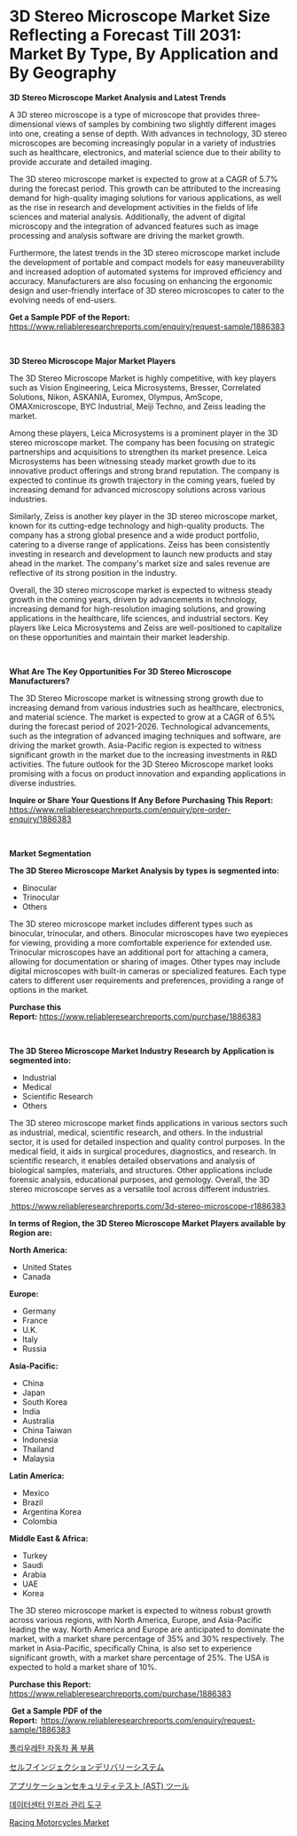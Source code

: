 <p><h1>3D Stereo Microscope Market Size Reflecting a Forecast Till 2031: Market By Type, By Application and By Geography</h1></p><p><strong>3D Stereo Microscope Market Analysis and Latest Trends</strong></p>
<p><p>A 3D stereo microscope is a type of microscope that provides three-dimensional views of samples by combining two slightly different images into one, creating a sense of depth. With advances in technology, 3D stereo microscopes are becoming increasingly popular in a variety of industries such as healthcare, electronics, and material science due to their ability to provide accurate and detailed imaging.</p><p>The 3D stereo microscope market is expected to grow at a CAGR of 5.7% during the forecast period. This growth can be attributed to the increasing demand for high-quality imaging solutions for various applications, as well as the rise in research and development activities in the fields of life sciences and material analysis. Additionally, the advent of digital microscopy and the integration of advanced features such as image processing and analysis software are driving the market growth.</p><p>Furthermore, the latest trends in the 3D stereo microscope market include the development of portable and compact models for easy maneuverability and increased adoption of automated systems for improved efficiency and accuracy. Manufacturers are also focusing on enhancing the ergonomic design and user-friendly interface of 3D stereo microscopes to cater to the evolving needs of end-users.</p></p>
<p><strong>Get a Sample PDF of the Report:&nbsp;</strong> <a href="https://www.reliableresearchreports.com/enquiry/request-sample/1886383">https://www.reliableresearchreports.com/enquiry/request-sample/1886383</a></p>
<p>&nbsp;</p>
<p><strong>3D Stereo Microscope Major Market Players</strong></p>
<p><p>The 3D Stereo Microscope Market is highly competitive, with key players such as Vision Engineering, Leica Microsystems, Bresser, Correlated Solutions, Nikon, ASKANIA, Euromex, Olympus, AmScope, OMAXmicroscope, BYC Industrial, Meiji Techno, and Zeiss leading the market.</p><p>Among these players, Leica Microsystems is a prominent player in the 3D stereo microscope market. The company has been focusing on strategic partnerships and acquisitions to strengthen its market presence. Leica Microsystems has been witnessing steady market growth due to its innovative product offerings and strong brand reputation. The company is expected to continue its growth trajectory in the coming years, fueled by increasing demand for advanced microscopy solutions across various industries.</p><p>Similarly, Zeiss is another key player in the 3D stereo microscope market, known for its cutting-edge technology and high-quality products. The company has a strong global presence and a wide product portfolio, catering to a diverse range of applications. Zeiss has been consistently investing in research and development to launch new products and stay ahead in the market. The company's market size and sales revenue are reflective of its strong position in the industry.</p><p>Overall, the 3D stereo microscope market is expected to witness steady growth in the coming years, driven by advancements in technology, increasing demand for high-resolution imaging solutions, and growing applications in the healthcare, life sciences, and industrial sectors. Key players like Leica Microsystems and Zeiss are well-positioned to capitalize on these opportunities and maintain their market leadership.</p></p>
<p>&nbsp;</p>
<p><strong>What Are The Key Opportunities For 3D Stereo Microscope Manufacturers?</strong></p>
<p><p>The 3D Stereo Microscope market is witnessing strong growth due to increasing demand from various industries such as healthcare, electronics, and material science. The market is expected to grow at a CAGR of 6.5% during the forecast period of 2021-2026. Technological advancements, such as the integration of advanced imaging techniques and software, are driving the market growth. Asia-Pacific region is expected to witness significant growth in the market due to the increasing investments in R&D activities. The future outlook for the 3D Stereo Microscope market looks promising with a focus on product innovation and expanding applications in diverse industries.</p></p>
<p><strong>Inquire or Share Your Questions If Any Before Purchasing This Report:</strong> <a href="https://www.reliableresearchreports.com/enquiry/pre-order-enquiry/1886383">https://www.reliableresearchreports.com/enquiry/pre-order-enquiry/1886383</a></p>
<p>&nbsp;</p>
<p><strong>Market Segmentation</strong></p>
<p><strong>The 3D Stereo Microscope Market Analysis by types is segmented into:</strong></p>
<p><ul><li>Binocular</li><li>Trinocular</li><li>Others</li></ul></p>
<p><p>The 3D stereo microscope market includes different types such as binocular, trinocular, and others. Binocular microscopes have two eyepieces for viewing, providing a more comfortable experience for extended use. Trinocular microscopes have an additional port for attaching a camera, allowing for documentation or sharing of images. Other types may include digital microscopes with built-in cameras or specialized features. Each type caters to different user requirements and preferences, providing a range of options in the market.</p></p>
<p><strong>Purchase this Report:&nbsp;</strong><a href="https://www.reliableresearchreports.com/purchase/1886383">https://www.reliableresearchreports.com/purchase/1886383</a></p>
<p>&nbsp;</p>
<p><strong>The 3D Stereo Microscope Market Industry Research by Application is segmented into:</strong></p>
<p><ul><li>Industrial</li><li>Medical</li><li>Scientific Research</li><li>Others</li></ul></p>
<p><p>The 3D stereo microscope market finds applications in various sectors such as industrial, medical, scientific research, and others. In the industrial sector, it is used for detailed inspection and quality control purposes. In the medical field, it aids in surgical procedures, diagnostics, and research. In scientific research, it enables detailed observations and analysis of biological samples, materials, and structures. Other applications include forensic analysis, educational purposes, and gemology. Overall, the 3D stereo microscope serves as a versatile tool across different industries.</p></p>
<p><a href="https://www.reliableresearchreports.com/3d-stereo-microscope-r1886383">&nbsp;https://www.reliableresearchreports.com/3d-stereo-microscope-r1886383</a></p>
<p><strong>In terms of Region, the 3D Stereo Microscope Market Players available by Region are:</strong></p>
<p>
    <p> <strong> North America: </strong>
        <ul>
            <li>United States</li>
            <li>Canada</li>
        </ul>
        </p> 
    <p> <strong> Europe: </strong>
        <ul>
            <li>Germany</li>
            <li>France</li>
            <li>U.K.</li>
            <li>Italy</li>
            <li>Russia</li>
        </ul>
        </p> 
    <p> <strong> Asia-Pacific: </strong>
        <ul>
            <li>China</li>
            <li>Japan</li>
            <li>South Korea</li>
            <li>India</li>
            <li>Australia</li>
            <li>China Taiwan</li>
            <li>Indonesia</li>
            <li>Thailand</li>
            <li>Malaysia</li>
        </ul>
        </p> 
    <p> <strong> Latin America: </strong>
        <ul>
            <li>Mexico</li>
            <li>Brazil</li>
            <li>Argentina Korea</li>
            <li>Colombia</li>
        </ul>
        </p> 
    <p> <strong> Middle East & Africa: </strong>
        <ul>
            <li>Turkey</li>
            <li>Saudi</li>
            <li>Arabia</li>
            <li>UAE</li>
            <li>Korea</li>
        </ul>
    </p>
    </p>
<p><p>The 3D stereo microscope market is expected to witness robust growth across various regions, with North America, Europe, and Asia-Pacific leading the way. North America and Europe are anticipated to dominate the market, with a market share percentage of 35% and 30% respectively. The market in Asia-Pacific, specifically China, is also set to experience significant growth, with a market share percentage of 25%. The USA is expected to hold a market share of 10%.</p></p>
<p><strong>Purchase this Report: </strong><a href="https://www.reliableresearchreports.com/purchase/1886383">https://www.reliableresearchreports.com/purchase/1886383</a></p>
<p>&nbsp;<strong>Get a Sample PDF of the Report:&nbsp;&nbsp;</strong><a href="https://www.reliableresearchreports.com/enquiry/request-sample/1886383">https://www.reliableresearchreports.com/enquiry/request-sample/1886383</a></p>
<p><strong></strong></p>
<p><p><a href="https://github.com/joyliyu/Market-Research-Report-List-1/blob/main/2532329169451.md">폴리우레탄 자동차 폼 부품</a></p><p><a href="https://github.com/hardee896/Market-Research-Report-List-2/blob/main/4564263157959.md">セルフインジェクションデリバリーシステム</a></p><p><a href="https://github.com/Andrewones2023/Market-Research-Report-List-1/blob/main/5583027157960.md">アプリケーションセキュリティテスト (AST) ツール</a></p><p><a href="https://github.com/Evans21Bill/Market-Research-Report-List-1/blob/main/6593795169450.md">데이터센터 인프라 관리 도구</a></p><p><a href="https://www.linkedin.com/pulse/racing-motorcycles-market-dynamics-2024-2031-also-its-trends-f3t2f">Racing Motorcycles Market</a></p></p>